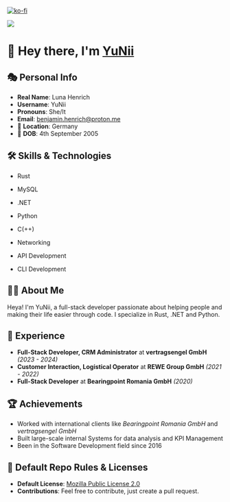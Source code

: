 [![ko-fi](https://ko-fi.com/img/githubbutton_sm.svg)](https://ko-fi.com/O4O5Q3ABB)

![](https://komarev.com/ghpvc/?username=bhenrich&color=green&style=for-the-badge)

# 👋 Hey there, I'm [YuNii](https://github.com/bhenrich)

## 🎭 Personal Info

- **Real Name**: Luna Henrich
- **Username**: YuNii
- **Pronouns**: She/It
- **Email**: benjamin.henrich@proton.me
- 📍 **Location**: Germany
- 🎂 **DOB**: 4th September 2005
  
## 🛠 Skills & Technologies
- Rust





- MySQL
- .NET
- Python
- C(++)
- Networking
- API Development
- CLI Development

## 👨‍💻 About Me

Heya! I'm YuNii, a full-stack developer passionate about helping people and making their life easier through code. I specialize in Rust, .NET and Python.

## 💼 Experience

- **Full-Stack Developer, CRM Administrator** at **vertragsengel GmbH** _(2023 - 2024)_
- **Customer Interaction, Logistical Operator** at **REWE Group GmbH** _(2021 - 2022)_
- **Full-Stack Developer** at **Bearingpoint Romania GmbH** _(2020)_

## 🏆 Achievements

- Worked with international clients like *Bearingpoint Romania GmbH* and *vertragsengel GmbH*
- Built large-scale internal Systems for data analysis and KPI Management
- Been in the Software Development field since 2016
  
## 📜 Default Repo Rules & Licenses

- **Default License**: [Mozilla Public License 2.0](https://choosealicense.com/licenses/mpl-2.0/)
- **Contributions**: Feel free to contribute, just create a pull request.

